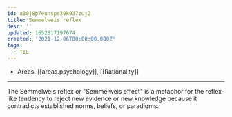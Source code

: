 ```yaml
---
id: a30j8p7eunspe30k937zuj2
title: Semmelweis reflex
desc: ''
updated: 1652817197674
created: '2021-12-06T00:00:00.000Z'
tags:
  - TIL
---
```


- Areas: [[areas.psychology]], [[Rationality]]

---

The Semmelweis reflex or "Semmelweis effect" is a metaphor for the reflex-like tendency to reject new evidence or new knowledge because it contradicts established norms, beliefs, or paradigms.
